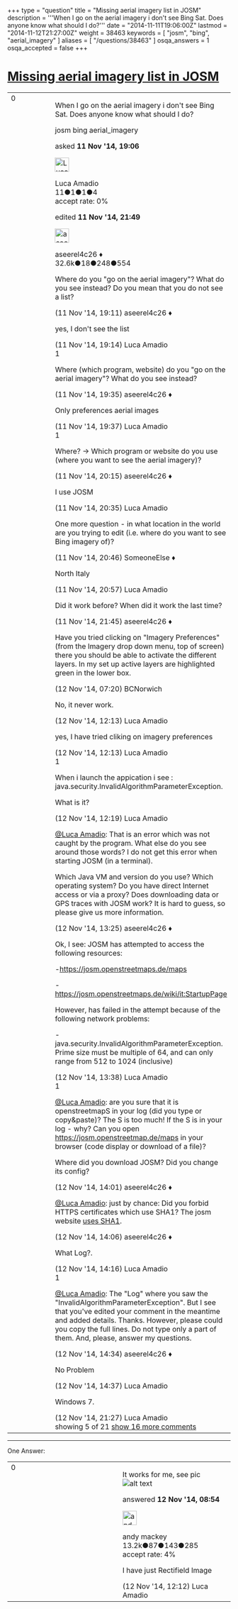 +++
type = "question"
title = "Missing aerial imagery list in JOSM"
description = '''When I go on the aerial imagery i don&#x27;t see Bing Sat. Does anyone know what should I do?'''
date = "2014-11-11T19:06:00Z"
lastmod = "2014-11-12T21:27:00Z"
weight = 38463
keywords = [ "josm", "bing", "aerial_imagery" ]
aliases = [ "/questions/38463" ]
osqa_answers = 1
osqa_accepted = false
+++

<div class="headNormal">

# [Missing aerial imagery list in JOSM](/questions/38463/missing-aerial-imagery-list-in-josm)

</div>

<div id="main-body">

<div id="askform">

<table id="question-table" style="width:100%;">
<colgroup>
<col style="width: 50%" />
<col style="width: 50%" />
</colgroup>
<tbody>
<tr>
<td style="width: 30px; vertical-align: top"><div class="vote-buttons">
<span id="post-38463-upvote" class="ajax-command post-vote up" rel="nofollow" title="I like this post (click again to cancel)"> </span>
<div id="post-38463-score" class="post-score" title="current number of votes">
0
</div>
<span id="post-38463-downvote" class="ajax-command post-vote down" rel="nofollow" title="I dont like this post (click again to cancel)"> </span> <span id="favorite-mark" class="ajax-command favorite-mark" rel="nofollow" title="mark/unmark this question as favorite (click again to cancel)"> </span>
<div id="favorite-count" class="favorite-count">
&#10;</div>
</div></td>
<td><div id="item-right">
<div class="question-body">
<p>When I go on the aerial imagery i don't see Bing Sat. Does anyone know what should I do?</p>
</div>
<div id="question-tags" class="tags-container tags">
<span class="post-tag tag-link-josm" rel="tag" title="see questions tagged &#39;josm&#39;">josm</span> <span class="post-tag tag-link-bing" rel="tag" title="see questions tagged &#39;bing&#39;">bing</span> <span class="post-tag tag-link-aerial_imagery" rel="tag" title="see questions tagged &#39;aerial_imagery&#39;">aerial_imagery</span>
</div>
<div id="question-controls" class="post-controls">
&#10;</div>
<div class="post-update-info-container">
<div class="post-update-info post-update-info-user">
<p>asked <strong>11 Nov '14, 19:06</strong></p>
<img src="https://secure.gravatar.com/avatar/b0a12c463274aff9a2604366367d58ae?s=32&amp;d=identicon&amp;r=g" class="gravatar" width="32" height="32" alt="Luca%20Amadio&#39;s gravatar image" />
<p><span>Luca Amadio</span><br />
<span class="score" title="11 reputation points">11</span><span title="1 badges"><span class="badge1">●</span><span class="badgecount">1</span></span><span title="1 badges"><span class="silver">●</span><span class="badgecount">1</span></span><span title="4 badges"><span class="bronze">●</span><span class="badgecount">4</span></span><br />
<span class="accept_rate" title="Rate of the user&#39;s accepted answers">accept rate:</span> <span title="Luca Amadio has no accepted answers">0%</span></p>
</div>
<div class="post-update-info post-update-info-edited">
<p><span> edited <strong>11 Nov '14, 21:49</strong> </span></p>
<img src="https://secure.gravatar.com/avatar/66f0dc05b44574e3894be07b0b37cf37?s=32&amp;d=identicon&amp;r=g" class="gravatar" width="32" height="32" alt="aseerel4c26&#39;s gravatar image" />
<p><span>aseerel4c26 ♦</span><br />
<span class="score" title="32615 reputation points"><span>32.6k</span></span><span title="18 badges"><span class="badge1">●</span><span class="badgecount">18</span></span><span title="248 badges"><span class="silver">●</span><span class="badgecount">248</span></span><span title="554 badges"><span class="bronze">●</span><span class="badgecount">554</span></span></p>
</div>
</div>
<div id="comments-container-38463" class="comments-container">
<span id="38464"></span>
<div id="comment-38464" class="comment not_top_scorer">
<div id="post-38464-score" class="comment-score">
&#10;</div>
<div class="comment-text">
<p>Where do you "go on the aerial imagery"? What do you see instead? Do you mean that you do not see a list?</p>
</div>
<div id="comment-38464-info" class="comment-info">
<span class="comment-age">(11 Nov '14, 19:11)</span> <span class="comment-user userinfo">aseerel4c26 ♦</span>
</div>
</div>
<span id="38465"></span>
<div id="comment-38465" class="comment not_top_scorer">
<div id="post-38465-score" class="comment-score">
&#10;</div>
<div class="comment-text">
<p>yes, I don't see the list</p>
</div>
<div id="comment-38465-info" class="comment-info">
<span class="comment-age">(11 Nov '14, 19:14)</span> <span class="comment-user userinfo">Luca Amadio</span>
</div>
</div>
<span id="38466"></span>
<div id="comment-38466" class="comment">
<div id="post-38466-score" class="comment-score">
1
</div>
<div class="comment-text">
<p>Where (which program, website) do you "go on the aerial imagery"? What do you see instead?</p>
</div>
<div id="comment-38466-info" class="comment-info">
<span class="comment-age">(11 Nov '14, 19:35)</span> <span class="comment-user userinfo">aseerel4c26 ♦</span>
</div>
</div>
<span id="38467"></span>
<div id="comment-38467" class="comment not_top_scorer">
<div id="post-38467-score" class="comment-score">
&#10;</div>
<div class="comment-text">
<p>Only preferences aerial images</p>
</div>
<div id="comment-38467-info" class="comment-info">
<span class="comment-age">(11 Nov '14, 19:37)</span> <span class="comment-user userinfo">Luca Amadio</span>
</div>
</div>
<span id="38468"></span>
<div id="comment-38468" class="comment">
<div id="post-38468-score" class="comment-score">
1
</div>
<div class="comment-text">
<p>Where? → Which program or website do you use (where you want to see the aerial imagery)?</p>
</div>
<div id="comment-38468-info" class="comment-info">
<span class="comment-age">(11 Nov '14, 20:15)</span> <span class="comment-user userinfo">aseerel4c26 ♦</span>
</div>
</div>
<span id="38472"></span>
<div id="comment-38472" class="comment not_top_scorer">
<div id="post-38472-score" class="comment-score">
&#10;</div>
<div class="comment-text">
<p>I use JOSM</p>
</div>
<div id="comment-38472-info" class="comment-info">
<span class="comment-age">(11 Nov '14, 20:35)</span> <span class="comment-user userinfo">Luca Amadio</span>
</div>
</div>
<span id="38474"></span>
<div id="comment-38474" class="comment not_top_scorer">
<div id="post-38474-score" class="comment-score">
&#10;</div>
<div class="comment-text">
<p>One more question - in what location in the world are you trying to edit (i.e. where do you want to see Bing imagery of)?</p>
</div>
<div id="comment-38474-info" class="comment-info">
<span class="comment-age">(11 Nov '14, 20:46)</span> <span class="comment-user userinfo">SomeoneElse ♦</span>
</div>
</div>
<span id="38475"></span>
<div id="comment-38475" class="comment not_top_scorer">
<div id="post-38475-score" class="comment-score">
&#10;</div>
<div class="comment-text">
<p>North Italy</p>
</div>
<div id="comment-38475-info" class="comment-info">
<span class="comment-age">(11 Nov '14, 20:57)</span> <span class="comment-user userinfo">Luca Amadio</span>
</div>
</div>
<span id="38476"></span>
<div id="comment-38476" class="comment not_top_scorer">
<div id="post-38476-score" class="comment-score">
&#10;</div>
<div class="comment-text">
<p>Did it work before? When did it work the last time?</p>
</div>
<div id="comment-38476-info" class="comment-info">
<span class="comment-age">(11 Nov '14, 21:45)</span> <span class="comment-user userinfo">aseerel4c26 ♦</span>
</div>
</div>
<span id="38490"></span>
<div id="comment-38490" class="comment not_top_scorer">
<div id="post-38490-score" class="comment-score">
&#10;</div>
<div class="comment-text">
<p>Have you tried clicking on "Imagery Preferences" (from the Imagery drop down menu, top of screen) there you should be able to activate the different layers. In my set up active layers are highlighted green in the lower box.</p>
</div>
<div id="comment-38490-info" class="comment-info">
<span class="comment-age">(12 Nov '14, 07:20)</span> <span class="comment-user userinfo">BCNorwich</span>
</div>
</div>
<span id="38505"></span>
<div id="comment-38505" class="comment not_top_scorer">
<div id="post-38505-score" class="comment-score">
&#10;</div>
<div class="comment-text">
<p>No, it never work.</p>
</div>
<div id="comment-38505-info" class="comment-info">
<span class="comment-age">(12 Nov '14, 12:13)</span> <span class="comment-user userinfo">Luca Amadio</span>
</div>
</div>
<span id="38506"></span>
<div id="comment-38506" class="comment not_top_scorer">
<div id="post-38506-score" class="comment-score">
&#10;</div>
<div class="comment-text">
<p>yes, I have tried cliking on imagery preferences</p>
</div>
<div id="comment-38506-info" class="comment-info">
<span class="comment-age">(12 Nov '14, 12:13)</span> <span class="comment-user userinfo">Luca Amadio</span>
</div>
</div>
<span id="38508"></span>
<div id="comment-38508" class="comment">
<div id="post-38508-score" class="comment-score">
1
</div>
<div class="comment-text">
<p>When i launch the appication i see : java.security.InvalidAlgorithmParameterException.</p>
<p>What is it?</p>
</div>
<div id="comment-38508-info" class="comment-info">
<span class="comment-age">(12 Nov '14, 12:19)</span> <span class="comment-user userinfo">Luca Amadio</span>
</div>
</div>
<span id="38510"></span>
<div id="comment-38510" class="comment not_top_scorer">
<div id="post-38510-score" class="comment-score">
&#10;</div>
<div class="comment-text">
<p><a href="http://help.openstreetmap.org/users/9987/luca-amadio">@Luca Amadio</a>: That is an error which was not caught by the program. What else do you see around those words? I do not get this error when starting JOSM (in a terminal).</p>
<p>Which Java VM and version do you use? Which operating system? Do you have direct Internet access or via a proxy? Does downloading data or GPS traces with JOSM work? It is hard to guess, so please give us more information.</p>
</div>
<div id="comment-38510-info" class="comment-info">
<span class="comment-age">(12 Nov '14, 13:25)</span> <span class="comment-user userinfo">aseerel4c26 ♦</span>
</div>
</div>
<span id="38513"></span>
<div id="comment-38513" class="comment not_top_scorer">
<div id="post-38513-score" class="comment-score">
&#10;</div>
<div class="comment-text">
<p>Ok, I see: JOSM has attempted to access the following resources:</p>
<p>-<a href="https://josm.openstreetmaps.de/maps">https://josm.openstreetmaps.de/maps</a></p>
<p>-<a href="https://josm.openstreetmaps.de/wiki/it:StartupPage">https://josm.openstreetmaps.de/wiki/it:StartupPage</a></p>
<p>However, has failed in the attempt because of the following network problems:</p>
<p>-java.security.InvalidAlgorithmParameterException. Prime size must be multiple of 64, and can only range from 512 to 1024 (inclusive)</p>
</div>
<div id="comment-38513-info" class="comment-info">
<span class="comment-age">(12 Nov '14, 13:38)</span> <span class="comment-user userinfo">Luca Amadio</span>
</div>
</div>
<span id="38515"></span>
<div id="comment-38515" class="comment">
<div id="post-38515-score" class="comment-score">
1
</div>
<div class="comment-text">
<p><a href="http://help.openstreetmap.org/users/9987/luca-amadio"></a><a href="http://help.openstreetmap.org/users/9987/luca-amadio">@Luca Amadio</a>: are you sure that it is openstreetmapS in your log (did you type or copy&amp;paste)? The S is too much! If the S is in your log - why? Can you open <a href="https://josm.openstreetmap.de/maps">https://josm.openstreetmap.de/maps</a> in your browser (code display or download of a file)?</p>
<p>Where did you download JOSM? Did you change its config?</p>
</div>
<div id="comment-38515-info" class="comment-info">
<span class="comment-age">(12 Nov '14, 14:01)</span> <span class="comment-user userinfo">aseerel4c26 ♦</span>
</div>
</div>
<span id="38516"></span>
<div id="comment-38516" class="comment not_top_scorer">
<div id="post-38516-score" class="comment-score">
&#10;</div>
<div class="comment-text">
<p><a href="http://help.openstreetmap.org/users/9987/luca-amadio">@Luca Amadio</a>: just by chance: Did you forbid HTTPS certificates which use SHA1? The josm website <a href="https://www.ssllabs.com/ssltest/analyze.html?d=josm.openstreetmap.de">uses SHA1</a>.</p>
</div>
<div id="comment-38516-info" class="comment-info">
<span class="comment-age">(12 Nov '14, 14:06)</span> <span class="comment-user userinfo">aseerel4c26 ♦</span>
</div>
</div>
<span id="38517"></span>
<div id="comment-38517" class="comment not_top_scorer">
<div id="post-38517-score" class="comment-score">
&#10;</div>
<div class="comment-text">
<p>What Log?.</p>
</div>
<div id="comment-38517-info" class="comment-info">
<span class="comment-age">(12 Nov '14, 14:16)</span> <span class="comment-user userinfo">Luca Amadio</span>
</div>
</div>
<span id="38519"></span>
<div id="comment-38519" class="comment">
<div id="post-38519-score" class="comment-score">
1
</div>
<div class="comment-text">
<p><a href="http://help.openstreetmap.org/users/9987/luca-amadio"></a><a href="http://help.openstreetmap.org/users/9987/luca-amadio">@Luca Amadio</a>: The "Log" where you saw the "InvalidAlgorithmParameterException". But I see that you've edited your comment in the meantime and added details. Thanks. However, please could you copy the full lines. Do not type only a part of them. And, please, answer my questions.</p>
</div>
<div id="comment-38519-info" class="comment-info">
<span class="comment-age">(12 Nov '14, 14:34)</span> <span class="comment-user userinfo">aseerel4c26 ♦</span>
</div>
</div>
<span id="38520"></span>
<div id="comment-38520" class="comment not_top_scorer">
<div id="post-38520-score" class="comment-score">
&#10;</div>
<div class="comment-text">
<p>No Problem</p>
</div>
<div id="comment-38520-info" class="comment-info">
<span class="comment-age">(12 Nov '14, 14:37)</span> <span class="comment-user userinfo">Luca Amadio</span>
</div>
</div>
<span id="38526"></span>
<div id="comment-38526" class="comment not_top_scorer">
<div id="post-38526-score" class="comment-score">
&#10;</div>
<div class="comment-text">
<p>Windows 7.</p>
</div>
<div id="comment-38526-info" class="comment-info">
<span class="comment-age">(12 Nov '14, 21:27)</span> <span class="comment-user userinfo">Luca Amadio</span>
</div>
</div>
</div>
<div id="comment-tools-38463" class="comment-tools">
<span class="comments-showing"> showing 5 of 21 </span> <a href="#" class="show-all-comments-link">show 16 more comments</a>
</div>
<div class="clear">
&#10;</div>
<div id="comment-38463-form-container" class="comment-form-container">
&#10;</div>
<div class="clear">
&#10;</div>
</div></td>
</tr>
</tbody>
</table>

------------------------------------------------------------------------

<div class="tabBar">

<span id="sort-top"></span>

<div class="headQuestions">

One Answer:

</div>

</div>

<span id="38493"></span>

<div id="answer-container-38493" class="answer">

<table style="width:100%;">
<colgroup>
<col style="width: 50%" />
<col style="width: 50%" />
</colgroup>
<tbody>
<tr>
<td style="width: 30px; vertical-align: top"><div class="vote-buttons">
<span id="post-38493-upvote" class="ajax-command post-vote up" rel="nofollow" title="I like this post (click again to cancel)"> </span>
<div id="post-38493-score" class="post-score" title="current number of votes">
0
</div>
<span id="post-38493-downvote" class="ajax-command post-vote down" rel="nofollow" title="I dont like this post (click again to cancel)"> </span>
</div></td>
<td><div class="item-right">
<div class="answer-body">
<p>It works for me, see pic<img src="http://help.openstreetmap.org/upfiles/josm_Italy_north_bing.JPG" alt="alt text" /></p>
</div>
<div class="answer-controls post-controls">
&#10;</div>
<div class="post-update-info-container">
<div class="post-update-info post-update-info-user">
<p>answered <strong>12 Nov '14, 08:54</strong></p>
<img src="https://secure.gravatar.com/avatar/efa7ca36d4499200879223dc5ad5ecac?s=32&amp;d=identicon&amp;r=g" class="gravatar" width="32" height="32" alt="andy%20mackey&#39;s gravatar image" />
<p><span>andy mackey</span><br />
<span class="score" title="13238 reputation points"><span>13.2k</span></span><span title="87 badges"><span class="badge1">●</span><span class="badgecount">87</span></span><span title="143 badges"><span class="silver">●</span><span class="badgecount">143</span></span><span title="285 badges"><span class="bronze">●</span><span class="badgecount">285</span></span><br />
<span class="accept_rate" title="Rate of the user&#39;s accepted answers">accept rate:</span> <span title="andy mackey has 37 accepted answers">4%</span></p>
</img>
</div>
</div>
<div id="comments-container-38493" class="comments-container">
<span id="38504"></span>
<div id="comment-38504" class="comment">
<div id="post-38504-score" class="comment-score">
&#10;</div>
<div class="comment-text">
<p>I have just Rectifield Image</p>
</div>
<div id="comment-38504-info" class="comment-info">
<span class="comment-age">(12 Nov '14, 12:12)</span> <span class="comment-user userinfo">Luca Amadio</span>
</div>
</div>
</div>
<div id="comment-tools-38493" class="comment-tools">
&#10;</div>
<div class="clear">
&#10;</div>
<div id="comment-38493-form-container" class="comment-form-container">
&#10;</div>
<div class="clear">
&#10;</div>
</div></td>
</tr>
</tbody>
</table>

</div>

<div class="paginator-container-left">

</div>

</div>

</div>


